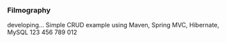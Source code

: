 ### Filmography
developing...
Simple CRUD example using Maven, Spring MVC, Hibernate, MySQL
123
456
789
012